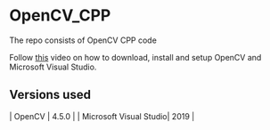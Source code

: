 # OpenCV_CPP
The repo consists of OpenCV CPP code

Follow [this](https://www.youtube.com/watch?v=M-VHaLHC4XI) video on how to download, install and setup OpenCV and Microsoft Visual Studio.

## Versions used

| OpenCV | 4.5.0 |
| Microsoft Visual Studio| 2019 |

